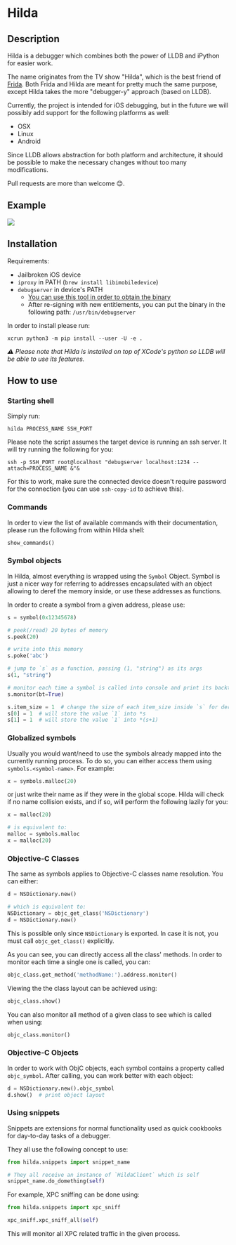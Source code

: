 # Hilda

## Description

Hilda is a debugger which combines both the power of LLDB and iPython for easier work. 

The name originates from  the TV show "Hilda", which is the best friend of 
[Frida](https://frida.re/). Both Frida and Hilda are meant for pretty much
the same purpose, except Hilda takes the more "debugger-y" approach (based on LLDB). 

Currently, the project is intended for iOS debugging, but in the future we 
will possibly add support for the following platforms as well:

* OSX
* Linux
* Android

Since LLDB allows abstraction for both platform and architecture, it should be possible to make the necessary changes
without too many modifications.

Pull requests are more than welcome 😊.

## Example

![](example.gif)

## Installation

Requirements:

* Jailbroken iOS device
* `iproxy` in PATH (`brew install libimobiledevice`)
* `debugserver` in device's PATH
    * [You can use this tool in order to obtain the binary](https://github.com/doronz88/debugserver-deploy)
    * After re-signing with new entitlements, you can put the binary in the following path: `/usr/bin/debugserver`

In order to install please run:

```shell
xcrun python3 -m pip install --user -U -e .
```

*⚠️ Please note that Hilda is installed on top of XCode's python so LLDB will be able to use its features.*

## How to use

### Starting shell

Simply run:
```shell
hilda PROCESS_NAME SSH_PORT
```

Please note the script assumes the target device is running an ssh server. It will try running the following for you:
```shell
ssh -p SSH_PORT root@localhost "debugserver localhost:1234 --attach=PROCESS_NAME &"&
```

For this to work, make sure the connected device doesn't require password for the connection (you can use
`ssh-copy-id` to achieve this).

### Commands

In order to view the list of available commands with their documentation, please run the following from within Hilda
shell:

```python
show_commands()
```

### Symbol objects

In Hilda, almost everything is wrapped using the `Symbol` Object. Symbol is just a nicer way for referring to addresses
encapsulated with an object allowing to deref the memory inside, or use these addresses as functions.

In order to create a symbol from a given address, please use:

```python
s = symbol(0x12345678)

# peek(/read) 20 bytes of memory
s.peek(20)

# write into this memory
s.poke('abc')

# jump to `s` as a function, passing (1, "string") as its args 
s(1, "string")

# monitor each time a symbol is called into console and print its backtrace (`bt` option)
s.monitor(bt=True)

s.item_size = 1  # change the size of each item_size inside `s` for derefs
s[0] = 1  # will store the value `1` into *s
s[1] = 1  # will store the value `1` into *(s+1)
```

### Globalized symbols

Usually you would want/need to use the symbols already mapped into the currently running process. To do so, you can
either access them using `symbols.<symbol-name>`. For example:

```python
x = symbols.malloc(20)
```

or just write their name as if they were in the global scope. Hilda will check if no name collision exists, and if so,
will perform the following lazily for you:

```python
x = malloc(20)

# is equivalent to:
malloc = symbols.malloc
x = malloc(20)
```

### Objective-C Classes

The same as symbols applies to Objective-C classes name resolution. You can either:

```python
d = NSDictionary.new()

# which is equivalent to:
NSDictionary = objc_get_class('NSDictionary')
d = NSDictionary.new()
```

This is possible only since `NSDictionary` is exported. In case it is not, you
must call `objc_get_class()` explicitly.

As you can see, you can directly access all the class' methods. In order to monitor each time a single one is called,
you can:

```python
objc_class.get_method('methodName:').address.monitor()
```

Viewing the the class layout can be achieved using:

```python
objc_class.show()
```

You can also monitor all method of a given class to see which is called when using:

```python
objc_class.monitor()
```

### Objective-C Objects

In order to work with ObjC objects, each symbol contains a property called
`objc_symbol`. After calling, you can work better with each object:

```python
d = NSDictionary.new().objc_symbol
d.show()  # print object layout
```

### Using snippets

Snippets are extensions for normal functionality used as quick cookbooks for day-to-day tasks of a debugger.

They all use the following concept to use:

```python
from hilda.snippets import snippet_name

# They all receive an instance of `HildaClient` which is self
snippet_name.do_domething(self)  
```

For example, XPC sniffing can be done using:

```python
from hilda.snippets import xpc_sniff

xpc_sniff.xpc_sniff_all(self)
```

This will monitor all XPC related traffic in the given process.
